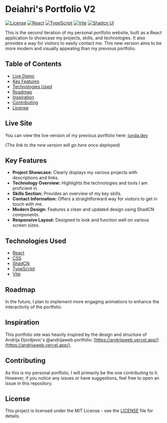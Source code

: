 # Deiahri's Portfolio V2

[![License](https://img.shields.io/badge/License-MIT-brightgreen.svg)](LICENSE) [![React](https://img.shields.io/badge/React-%2320232a.svg?style=for-the-badge&logo=react&logoColor=%2361DAFB)](https://react.dev/)
[![TypeScript](https://img.shields.io/badge/TypeScript-%23007ACC.svg?style=for-the-badge&logo=typescript&logoColor=white)](https://www.typescriptlang.org/)
[![Vite](https://img.shields.io/badge/Vite-%23646CFF.svg?style=for-the-badge&logo=vite&logoColor=white)](https://vitejs.dev/)
[![Shadcn UI](https://img.shields.io/badge/Shadcn_UI-000000?style=for-the-badge&logo=shadcn-ui&logoColor=white)](https://ui.shadcn.com/)

This is the second iteration of my personal portfolio website, built as a React application to showcase my projects, skills, and technologies. It also provides a way for visitors to easily contact me. This new version aims to be more modern and visually appealing than my previous portfolio.

## Table of Contents

* [Live Demo](#live-demo)
* [Key Features](#key-features)
* [Technologies Used](#technologies-used)
* [Roadmap](#roadmap)
* [Inspiration](#inspiration)
* [Contributing](#contributing)
* [License](#license)

## Live Site

You can view the live version of my previous portfolio here: [junda.dev](https://junda.dev)

*(The link to the new version will go here once deployed)*

## Key Features

* **Project Showcase:** Clearly displays my various projects with descriptions and links.
* **Technology Overview:** Highlights the technologies and tools I am proficient in.
* **Skills Section:** Provides an overview of my key skills.
* **Contact Information:** Offers a straightforward way for visitors to get in touch with me.
* **Modern Design:** Features a clean and updated design using ShadCN components.
* **Responsive Layout:** Designed to look and function well on various screen sizes.

## Technologies Used

* [React](https://react.dev/)
* [CSS](https://developer.mozilla.org/en-US/docs/Web/CSS)
* [ShadCN](https://ui.shadcn.com/)
* [TypeScript](https://www.typescriptlang.org/)
* [Vite](https://vitejs.dev/)

## Roadmap

In the future, I plan to implement more engaging animations to enhance the interactivity of the portfolio.

## Inspiration

This portfolio site was heavily inspired by the design and structure of Andrija Djordjevic's @andrijaweb portfolio: [https://andrijaweb.vercel.app/](https://andrijaweb.vercel.app/).

## Contributing

As this is my personal portfolio, I will primarily be the one contributing to it. However, if you notice any issues or have suggestions, feel free to open an issue in this repository.

## License

This project is licensed under the MIT License - see the [LICENSE](LICENSE) file for details.


